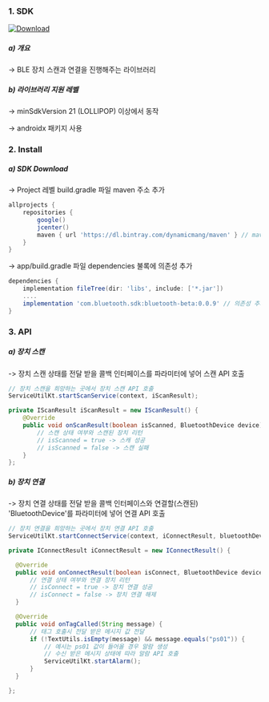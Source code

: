 ### 1. SDK
[ ![Download](null/packages/dynamicmang/maven/bluetooth-beta/images/download.svg?version=0.0.9) ](https://bintray.com/dynamicmang/maven/bluetooth-beta/0.0.9/link)

##### <a id="FUNCTION"></a> a) 개요
-> BLE 장치 스캔과 연결을 진행해주는 라이브러리

##### <a id="FUNCTION"></a> b) 라이브러리 지원 레벨

-> minSdkVersion 21 (LOLLIPOP) 이상에서 동작

-> androidx 패키지 사용

### 2. Install

##### <a id="DOWNLOAD"></a> a) SDK Download

-> Project 레벨 build.gradle 파일 maven 주소 추가
```gradle
allprojects {
    repositories {
        google()
        jcenter()
        maven { url 'https://dl.bintray.com/dynamicmang/maven' } // maven 주소 추가
    }
}
```

-> app/build.gradle 파일 dependencies 불록에 의존성 추가
```gradle
dependencies {
    implementation fileTree(dir: 'libs', include: ['*.jar']) 
    ....
    implementation 'com.bluetooth.sdk:bluetooth-beta:0.0.9' // 의존성 추가
}
```

### 3. API

##### <a id="API_1"></a> a) 장치 스캔

-> 장치 스캔 상태를 전달 받을 콜백 인터페이스를 파라미터에 넣어 스캔 API 호출

```java
// 장치 스캔을 희망하는 곳에서 장치 스캔 API 호출
ServiceUtilKt.startScanService(context, iScanResult);
```

```java
private IScanResult iScanResult = new IScanResult() {
    @Override
    public void onScanResult(boolean isScanned, BluetoothDevice device) {
        // 스캔 상태 여부와 스캔된 장치 리턴
        // isScanned = true -> 스캐 성공
        // isScanned = false -> 스캔 실패
    }
};
```

##### <a id="API_2"></a> b) 장치 연결

-> 장치 연결 상태를 전달 받을 콜백 인터페이스와 연결할(스캔된) 'BluetoothDevice'를 파라미터에 넣어 연결 API 호출

```java
// 장치 연결을 희망하는 곳에서 장치 연결 API 호출
ServiceUtilKt.startConnectService(context, iConnectResult, bluetoothDevice);
```
```java
private IConnectResult iConnectResult = new IConnectResult() {

  @Override
  public void onConnectResult(boolean isConnect, BluetoothDevice device) {
      // 연결 상태 여부와 연결 장치 리턴
      // isConnect = true -> 장치 연결 성공
      // isConnect = false -> 장치 연결 해제
  }

  @Override
  public void onTagCalled(String message) {
      // 태그 호출시 전달 받은 메시지 값 전달
      if (!TextUtils.isEmpty(message) && message.equals("ps01")) {
          // 예시는 ps01 값이 들어올 경우 알람 생성
          // 수신 받은 메시지 상태에 따라 알람 API 호출
          ServiceUtilKt.startAlarm();
      }
  }

};
```
